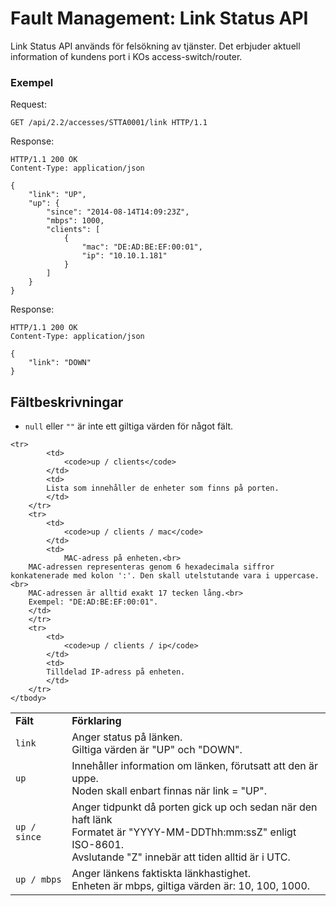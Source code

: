# Fault Management: Link Status API

Link Status API används för felsökning av tjänster. Det erbjuder aktuell information of kundens port i KOs access-switch/router.

### Exempel

Request:
```http
GET /api/2.2/accesses/STTA0001/link HTTP/1.1
```

Response:
```http
HTTP/1.1 200 OK
Content-Type: application/json

{
	"link": "UP",
	"up": {
		"since": "2014-08-14T14:09:23Z",
		"mbps": 1000,
		"clients": [
			{
				"mac": "DE:AD:BE:EF:00:01",
				"ip": "10.10.1.181"
			}
		]
	}
}
```

Response:
```http
HTTP/1.1 200 OK
Content-Type: application/json

{
	"link": "DOWN"
}
```

## Fältbeskrivningar

* `null` eller `""` är inte ett giltiga värden för något fält.

<table>
    <tbody>
        <tr>
            <td><strong>Fält</strong></td>
            <td><strong>Förklaring</strong></td>
        </tr>
	<tr>
            <td>
                <code>link</code>
            </td>
            <td>
	    	Anger status på länken.<br>
		Giltiga värden är "UP" och "DOWN".
            </td>
        </tr>
	<tr>
            <td>
                <code>up</code>
            </td>
            <td>
	    	Innehåller information om länken, förutsatt att den är uppe.<br>
		Noden skall enbart finnas när link = "UP".
            </td>
        </tr>
 	<tr>
            <td>
                <code>up / since</code>
            </td>
            <td>
                Anger tidpunkt då porten gick up och sedan när den haft länk<br>
		Formatet är "YYYY-MM-DDThh:mm:ssZ" enligt ISO-8601.<br>
		Avslutande "Z" innebär att tiden alltid är i UTC.
            </td>
        </tr>
        <tr>
            <td>
                <code>up / mbps</code>
            </td>
            <td>
	    	Anger länkens faktiskta länkhastighet.<br>
		Enheten är mbps, giltiga värden är: 10, 100, 1000.
            </td>
        </tr>

	<tr>
            <td>
                <code>up / clients</code>
            </td>
            <td>
	    	Lista som innehåller de enheter som finns på porten.
            </td>
        </tr>
        <tr>
            <td>
                <code>up / clients / mac</code>
            </td>
            <td>
            	MAC-adress på enheten.<br>
		MAC-adressen representeras genom 6 hexadecimala siffror konkatenerade med kolon ':'. Den skall utelstutande vara i uppercase.<br>
		MAC-adressen är alltid exakt 17 tecken lång.<br>
		Exempel: "DE:AD:BE:EF:00:01".  
	    </td>
        </tr>
        <tr>
            <td>
                <code>up / clients / ip</code>
            </td>
            <td>
	    	Tilldelad IP-adress på enheten.
            </td>
        </tr>
    </tbody>
</table>
